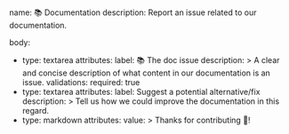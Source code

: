 name: 📚 Documentation
description: Report an issue related to our documentation.

body:
- type: textarea
  attributes:
    label: 📚 The doc issue
    description: >
      A clear and concise description of what content in our documentation is an issue.
  validations:
    required: true
- type: textarea
  attributes:
    label: Suggest a potential alternative/fix
    description: >
      Tell us how we could improve the documentation in this regard.
- type: markdown
  attributes:
    value: >
      Thanks for contributing 🎉!
